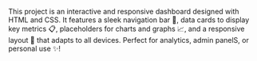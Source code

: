 This project is an interactive and responsive dashboard designed with HTML and CSS. It features a sleek navigation bar 🔗, data cards to display key metrics 📋, placeholders for charts and graphs 📈, and a responsive layout 📱 that adapts to all devices. Perfect for analytics, admin panelS, or personal use ✨!
